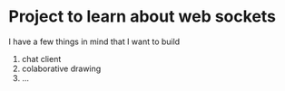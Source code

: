 # Project to learn about web sockets
I have a few things in mind that I want to build 
 1. chat client
 2. colaborative drawing
 3. ...
